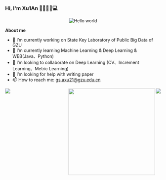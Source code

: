 
### Hi, I'm Xu1An  👩🏾‍💻:man::computer:

<p align="center"> 
 <img src="https://pic1.zhimg.com/v2-52bd4282756861f93d8e74c70d4a165e_r.jpg?source=1940ef5c" alt="Hello world">
</p>

**About me**
- 🔭 I’m currently working on State Key Laboratory of Public Big Data of GZU
- 🌱 I’m currently learning Machine Learning & Deep Learning & WEB(Java、Python)
- 👯 I’m looking to collaborate on Deep Learning (CV、Increment Learning、Metric Learning)
- 🤔 I’m looking for help with writing paper
- 📫 How to reach me: gs.axu21@gzu.edu.cn


<img align="left" src="https://github-readme-stats.vercel.app/api/top-langs/?username=Xu1Aan&hide_border=true">
<img align="right" src="https://github-readme-stats.vercel.app/api?username=Xu1Aan&show_icons=true&hide_border=true">
<div>
 <img align="right" height="280" src="https://pic2.zhimg.com/v2-28020003d4a493c78d8202ba6c35f179_b.webp">
 </div>
